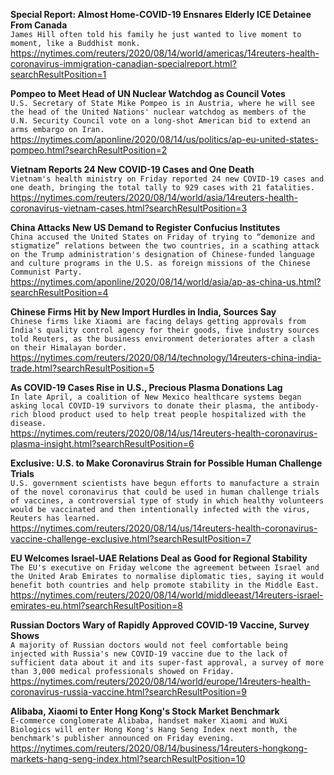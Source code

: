 **Special Report: Almost Home-COVID-19 Ensnares Elderly ICE Detainee From Canada**\
`James Hill often told his family he just wanted to live moment to moment, like a Buddhist monk.`\
https://nytimes.com/reuters/2020/08/14/world/americas/14reuters-health-coronavirus-immigration-canadian-specialreport.html?searchResultPosition=1

**Pompeo to Meet Head of UN Nuclear Watchdog as Council Votes**\
`U.S. Secretary of State Mike Pompeo is in Austria, where he will see the head of the United Nations' nuclear watchdog as members of the U.N. Security Council vote on a long-shot American bid to extend an arms embargo on Iran.`\
https://nytimes.com/aponline/2020/08/14/us/politics/ap-eu-united-states-pompeo.html?searchResultPosition=2

**Vietnam Reports 24 New COVID-19 Cases and One Death**\
`Vietnam's health ministry on Friday reported 24 new COVID-19 cases and one death, bringing the total tally to 929 cases with 21 fatalities. `\
https://nytimes.com/reuters/2020/08/14/world/asia/14reuters-health-coronavirus-vietnam-cases.html?searchResultPosition=3

**China Attacks New US Demand to Register Confucius Institutes**\
`China accused the United States on Friday of trying to “demonize and stigmatize” relations between the two countries, in a scathing attack on the Trump administration's designation of Chinese-funded language and culture programs in the U.S. as foreign missions of the Chinese Communist Party. `\
https://nytimes.com/aponline/2020/08/14/world/asia/ap-as-china-us.html?searchResultPosition=4

**Chinese Firms Hit by New Import Hurdles in India, Sources Say**\
`Chinese firms like Xiaomi are facing delays getting approvals from India's quality control agency for their goods, five industry sources told Reuters, as the business environment deteriorates after a clash on their Himalayan border.`\
https://nytimes.com/reuters/2020/08/14/technology/14reuters-china-india-trade.html?searchResultPosition=5

**As COVID-19 Cases Rise in U.S., Precious Plasma Donations Lag**\
`In late April, a coalition of New Mexico healthcare systems began asking local COVID-19 survivors to donate their plasma, the antibody-rich blood product used to help treat people hospitalized with the disease.`\
https://nytimes.com/reuters/2020/08/14/us/14reuters-health-coronavirus-plasma-insight.html?searchResultPosition=6

**Exclusive: U.S. to Make Coronavirus Strain for Possible Human Challenge Trials**\
`U.S. government scientists have begun efforts to manufacture a strain of the novel coronavirus that could be used in human challenge trials of vaccines, a controversial type of study in which healthy volunteers would be vaccinated and then intentionally infected with the virus, Reuters has learned. `\
https://nytimes.com/reuters/2020/08/14/us/14reuters-health-coronavirus-vaccine-challenge-exclusive.html?searchResultPosition=7

**EU Welcomes Israel-UAE Relations Deal as Good for Regional Stability**\
`The EU's executive on Friday welcome the agreement between Israel and the United Arab Emirates to normalise diplomatic ties, saying it would benefit both countries and help promote stability in the Middle East.`\
https://nytimes.com/reuters/2020/08/14/world/middleeast/14reuters-israel-emirates-eu.html?searchResultPosition=8

**Russian Doctors Wary of Rapidly Approved COVID-19 Vaccine, Survey Shows**\
`A majority of Russian doctors would not feel comfortable being injected with Russia's new COVID-19 vaccine due to the lack of sufficient data about it and its super-fast approval, a survey of more than 3,000 medical professionals showed on Friday.  `\
https://nytimes.com/reuters/2020/08/14/world/europe/14reuters-health-coronavirus-russia-vaccine.html?searchResultPosition=9

**Alibaba, Xiaomi to Enter Hong Kong's Stock Market Benchmark**\
`E-commerce conglomerate Alibaba, handset maker Xiaomi and WuXi Biologics will enter Hong Kong's Hang Seng Index next month, the benchmark's publisher announced on Friday evening.`\
https://nytimes.com/reuters/2020/08/14/business/14reuters-hongkong-markets-hang-seng-index.html?searchResultPosition=10

